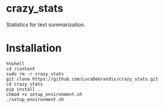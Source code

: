 # crazy_stats
Statistics for text summarization.

# Installation

```
%%shell
cd /content
sudo rm -r crazy_stats
git clone https://github.com/LucaDeGrandis/crazy_stats.git
cd crazy_stats
pip install .
chmod +x setup_environment.sh
./setup_environment.sh
```
